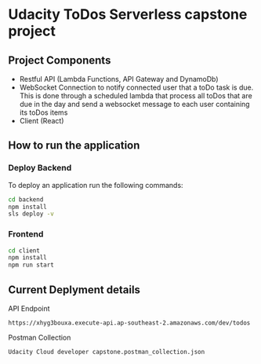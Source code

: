 # Udacity ToDos Serverless capstone project

## Project Components
- Restful API (Lambda Functions, API Gateway and DynamoDb)
- WebSocket Connection to notify connected user that a toDo task is due. This is done through a scheduled lambda that process all toDos that are due in the day and send a websocket message to each user containing its toDos items
- Client (React)

## How to run the application
### Deploy Backend
To deploy an application run the following commands:

```bash
cd backend
npm install
sls deploy -v
````
### Frontend
```bash
cd client
npm install
npm run start
```

## Current Deplyment details
API Endpoint
```
https://xhyg3bouxa.execute-api.ap-southeast-2.amazonaws.com/dev/todos
```
Postman Collection
```
Udacity Cloud developer capstone.postman_collection.json
```